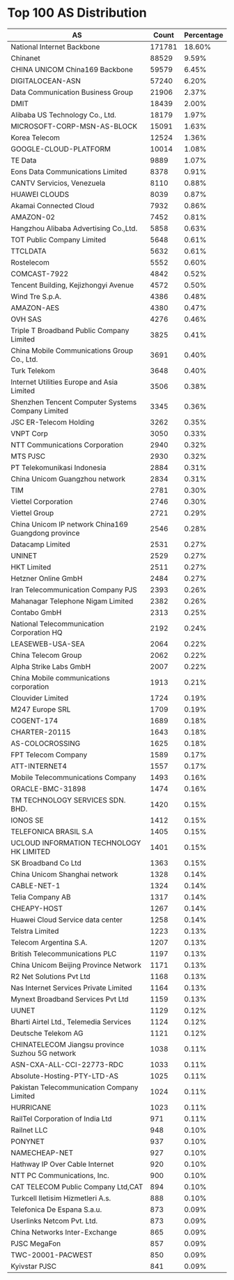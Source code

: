 # Top 100 AS Distribution
| AS | Count | Percentage |
|----|----|----|
| National Internet Backbone | 171781 | 18.60% |
| Chinanet | 88529 | 9.59% |
| CHINA UNICOM China169 Backbone | 59579 | 6.45% |
| DIGITALOCEAN-ASN | 57240 | 6.20% |
| Data Communication Business Group | 21906 | 2.37% |
| DMIT | 18439 | 2.00% |
| Alibaba US Technology Co., Ltd. | 18179 | 1.97% |
| MICROSOFT-CORP-MSN-AS-BLOCK | 15091 | 1.63% |
| Korea Telecom | 12524 | 1.36% |
| GOOGLE-CLOUD-PLATFORM | 10014 | 1.08% |
| TE Data | 9889 | 1.07% |
| Eons Data Communications Limited | 8378 | 0.91% |
| CANTV Servicios, Venezuela | 8110 | 0.88% |
| HUAWEI CLOUDS | 8039 | 0.87% |
| Akamai Connected Cloud | 7932 | 0.86% |
| AMAZON-02 | 7452 | 0.81% |
| Hangzhou Alibaba Advertising Co.,Ltd. | 5858 | 0.63% |
| TOT Public Company Limited | 5648 | 0.61% |
| TTCLDATA | 5632 | 0.61% |
| Rostelecom | 5552 | 0.60% |
| COMCAST-7922 | 4842 | 0.52% |
| Tencent Building, Kejizhongyi Avenue | 4572 | 0.50% |
| Wind Tre S.p.A. | 4386 | 0.48% |
| AMAZON-AES | 4380 | 0.47% |
| OVH SAS | 4276 | 0.46% |
| Triple T Broadband Public Company Limited | 3825 | 0.41% |
| China Mobile Communications Group Co., Ltd. | 3691 | 0.40% |
| Turk Telekom | 3648 | 0.40% |
| Internet Utilities Europe and Asia Limited | 3506 | 0.38% |
| Shenzhen Tencent Computer Systems Company Limited | 3345 | 0.36% |
| JSC ER-Telecom Holding | 3262 | 0.35% |
| VNPT Corp | 3050 | 0.33% |
| NTT Communications Corporation | 2940 | 0.32% |
| MTS PJSC | 2930 | 0.32% |
| PT Telekomunikasi Indonesia | 2884 | 0.31% |
| China Unicom Guangzhou network | 2834 | 0.31% |
| TIM | 2781 | 0.30% |
| Viettel Corporation | 2746 | 0.30% |
| Viettel Group | 2721 | 0.29% |
| China Unicom IP network China169 Guangdong province | 2546 | 0.28% |
| Datacamp Limited | 2531 | 0.27% |
| UNINET | 2529 | 0.27% |
| HKT Limited | 2511 | 0.27% |
| Hetzner Online GmbH | 2484 | 0.27% |
| Iran Telecommunication Company PJS | 2393 | 0.26% |
| Mahanagar Telephone Nigam Limited | 2382 | 0.26% |
| Contabo GmbH | 2313 | 0.25% |
| National Telecommunication Corporation HQ | 2192 | 0.24% |
| LEASEWEB-USA-SEA | 2064 | 0.22% |
| China Telecom Group | 2062 | 0.22% |
| Alpha Strike Labs GmbH | 2007 | 0.22% |
| China Mobile communications corporation | 1913 | 0.21% |
| Clouvider Limited | 1724 | 0.19% |
| M247 Europe SRL | 1709 | 0.19% |
| COGENT-174 | 1689 | 0.18% |
| CHARTER-20115 | 1643 | 0.18% |
| AS-COLOCROSSING | 1625 | 0.18% |
| FPT Telecom Company | 1589 | 0.17% |
| ATT-INTERNET4 | 1557 | 0.17% |
| Mobile Telecommunications Company | 1493 | 0.16% |
| ORACLE-BMC-31898 | 1474 | 0.16% |
| TM TECHNOLOGY SERVICES SDN. BHD. | 1420 | 0.15% |
| IONOS SE | 1412 | 0.15% |
| TELEFONICA BRASIL S.A | 1405 | 0.15% |
| UCLOUD INFORMATION TECHNOLOGY HK LIMITED | 1401 | 0.15% |
| SK Broadband Co Ltd | 1363 | 0.15% |
| China Unicom Shanghai network | 1328 | 0.14% |
| CABLE-NET-1 | 1324 | 0.14% |
| Telia Company AB | 1317 | 0.14% |
| CHEAPY-HOST | 1267 | 0.14% |
| Huawei Cloud Service data center | 1258 | 0.14% |
| Telstra Limited | 1223 | 0.13% |
| Telecom Argentina S.A. | 1207 | 0.13% |
| British Telecommunications PLC | 1197 | 0.13% |
| China Unicom Beijing Province Network | 1171 | 0.13% |
| R2 Net Solutions Pvt Ltd | 1168 | 0.13% |
| Nas Internet Services Private Limited | 1164 | 0.13% |
| Mynext Broadband Services Pvt Ltd | 1159 | 0.13% |
| UUNET | 1129 | 0.12% |
| Bharti Airtel Ltd., Telemedia Services | 1124 | 0.12% |
| Deutsche Telekom AG | 1121 | 0.12% |
| CHINATELECOM Jiangsu province Suzhou 5G network | 1038 | 0.11% |
| ASN-CXA-ALL-CCI-22773-RDC | 1033 | 0.11% |
| Absolute-Hosting-PTY-LTD-AS | 1025 | 0.11% |
| Pakistan Telecommunication Company Limited | 1024 | 0.11% |
| HURRICANE | 1023 | 0.11% |
| RailTel Corporation of India Ltd | 971 | 0.11% |
| Railnet LLC | 948 | 0.10% |
| PONYNET | 937 | 0.10% |
| NAMECHEAP-NET | 927 | 0.10% |
| Hathway IP Over Cable Internet | 920 | 0.10% |
| NTT PC Communications, Inc. | 900 | 0.10% |
| CAT TELECOM Public Company Ltd,CAT | 894 | 0.10% |
| Turkcell Iletisim Hizmetleri A.s. | 888 | 0.10% |
| Telefonica De Espana S.a.u. | 873 | 0.09% |
| Userlinks Netcom Pvt. Ltd. | 873 | 0.09% |
| China Networks Inter-Exchange | 865 | 0.09% |
| PJSC MegaFon | 857 | 0.09% |
| TWC-20001-PACWEST | 850 | 0.09% |
| Kyivstar PJSC | 841 | 0.09% |
